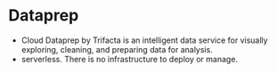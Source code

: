 # Dataprep

- Cloud Dataprep by Trifacta is an intelligent data service for visually exploring, cleaning, and preparing data for analysis.
- serverless. There is no infrastructure to deploy or manage.

